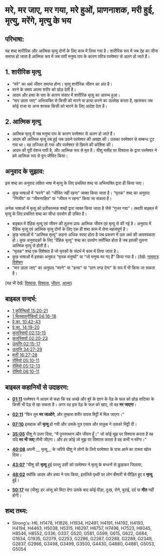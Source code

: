 # मरे, मर जाए, मर गया, मरे हुओं, प्राणनाशक, मरी हुई, मृत्यु, मरेंगे, मृत्यु के भय #

## परिभाषा: ##

यह शब्द शारीरिक और आत्मिक मृत्यु दोनों के लिए काम में लिया गया है। शारीरिक रूप में जब देह का जीना समाप्त हो जाता है आत्मिक रूप में जब पापी मनुष्य पाप के कारण पवित्र परमेश्वर से अलग हो जाते हैं।

## 1. शारीरिक मृत्यु ##

* “मरे” का अर्थ जीवन समाप्त होना। मृत्यु शारीरिक जीवन का अंत है।
* मरने के समय आत्मा शरीर को छोड़ देती है।
* आदम और हव्वा के पाप के कारण संसार में शारीरिक मृत्यु का आरम्भ हुआ।
* “मार डाला जाए” अभिव्यक्ति से किसी को मारने या हत्या करने का उल्लेख करता है, खासकर जब कोई राजा या अन्य शासक किसी को मारने के लिए आदेश देता है।

## 2. आत्मिक मृत्यु ##

* आत्मिक मृत्यु में जब मनुष्य पाप के कारण परमेश्वर से अलग हो जाते हैं।
* आदम की आत्मिक मृत्यु तब हुई जब उसने परमेश्वर की अवज्ञा की। उसका परमेश्वर से सम्बन्ध टूट गया था। वह लज्जित हो गया और परमेश्वर से छिपने की कोशिश की।
* आदम की पूरी वंशज पापी है, और आत्मिक रूप से मृत है। यीशु मसीह पर विश्वास के द्वारा परमेश्वर ने हमे आत्मिक रूप से पुन:जीवित किया।

## अनुवाद के सुझाव: ##

इस शब्द का अनुवाद लक्षित भाषा में मृत्यु के लिए प्रचलित शब्द या अभिव्यक्ति द्वारा ही किया जाए।

* कुछ भाषाओं में “मरने” को “जीवित नहीं रहना” व्यक्त किया जाता है। “मृतक” शब्द का अनुवाद “निर्जीव” या “जीवनरहित” या “जीवत न रहना” किया जा सकता है।

अनेक भाषाओं में मृत्यु को प्रतीकात्मक शब्दों द्वारा व्यक्त किया जाता है जैसे “गुजर गया”। तथापि बाइबल में मृत्यु के लिए प्रचलित शब्द का सीधा उपयोग ही उचित है।

* बाइबल में दैहिक मृत्यु एवं जीवन की तुलना प्रायः आत्मिक जीवन एवं मृत्यु से की गई है। अनुवाद में दैहिक मृत्यु एवं आत्मिक मृत्यु दोनों के लिए एक ही शब्द काम में लेना महत्वपूर्ण है।
* कुछ भाषाओं में “आत्मिक मृत्यु” कहना अधिक स्पष्ट होता है जब प्रकरण में उस अर्थ की आवश्यकता हो। कुछ अनुवादकों के लिए “दैहिक मृत्यु” शब्द का उपयोग सर्वोचित होता है जब इसकी तुलना आत्मिक मृत्यु से होती है।
* “मृतक” शब्द एक विशेषता है जो मृतकों के संदर्भ में काम में लिया जाता है। 
* कुछ भाषाओं में इसका अनुवाद “मृतक मनुष्यों” या “जो मनुष्य मर गए हैं” किया गया है। (देखें: [नाममात्र विशेषण](rc://hi/ta/man/translate/figs-nominaladj)
* “मार डाला जाए” का अनुवाद "मरने" या "हत्या" या "प्राण दण्ड देना" के रूप में भी किया जा सकता है।

(यह भी देखें: [विश्वास](../kt/believe.md), [विश्वास](../kt/faith.md), [जीवन](../kt/life.md), [आत्मा](../kt/spirit.md))

## बाइबल सन्दर्भ: ##

* [1 कुरिन्थियों 15:20-21](rc://hi/tn/help/1co/15/20)
* [1 थिस्सलुनीकियों 04:16-18](rc://hi/tn/help/1th/04/16)
* [प्रे.का. 10:42-43](rc://hi/tn/help/act/10/42)
* [प्रे.का. 14:19-20](rc://hi/tn/help/act/14/19)
* [कुलुस्सियों 02:13-15](rc://hi/tn/help/col/02/13)
* [कुलुस्सियों 02:20-23](rc://hi/tn/help/col/02/20)
* [उत्पत्ति 02:15-17](rc://hi/tn/help/gen/02/15)
* [उत्पत्ति 34:27-29](rc://hi/tn/help/gen/34/27)
* [मत्ती 16:27-28](rc://hi/tn/help/mat/16/27)
* [रोमियो 05:10-11](rc://hi/tn/help/rom/05/10)
* [रोमियो 05:12-13](rc://hi/tn/help/rom/05/12)
* [रोमियो 06:10-11](rc://hi/tn/help/rom/06/10)

## बाइबल कहानियों से उदाहरण: ##

* __[01:11](rc://hi/tn/help/obs/01/11)__ परमेश्वर ने आदम से कहा कि वह अच्छे और बुरे के ज्ञान के पेड़ के फल को छोड़ वाटिका के किसी भी पेड़ से खा सकता है। अगर वह इस पेड़ के फल को खाए, तो वह __मर जाएगा__।
* __[02:11](rc://hi/tn/help/obs/02/11)__ “फिर तुम __मर जाओगे__, और तुम्हारा शरीर वापस मिट्टी में मिल जाएगा।”
* __[07:10](rc://hi/tn/help/obs/07/10)__  इसहाक की __मृत्यु__ हो गयी और उसके पुत्र एसाव और याकूब ने उसको मिट्टी दी।
* __[35:05](rc://hi/tn/help/obs/37/05)__ यीशु ने उत्तर दिया, "मैं पुनरुत्थान और जीवन हूँ।" जो कोई मुझ पर विश्वास करता है वह यदि __मर भी जाए__ तौभी जीएगा। और हर कोई जो मुझ पर विश्वास करता है वह कभी न मरेंगा।”

* __[40:08](rc://hi/tn/help/obs/40/08)__ अपनी __ मृत्यु__  के जरिये यीशु ने लोगों के लिये परमेश्वर के पास आने का रास्ता खोल दिया।
* __[43:07](rc://hi/tn/help/obs/43/07)__ “यीशु की __मृत्यु__ हुई परन्तु उसी को परमेश्वर ने मृत्यु के बन्धनों से छुड़ाकर जिलाया, 
* __[48:02](rc://hi/tn/help/obs/48/02)__ क्योंकि आदम और हव्वा ने पाप किया, इसलिये पृथ्वी पर लोग बीमारी से पीड़ित हुए व __मृत्यु__ हुई।
* __[50:17](rc://hi/tn/help/obs/50/17)__ वह (यीशु) हर आंसू को मिटा देगा उसके बाद कोई पीड़ा, दुःख, रोने, बुराई, दर्द या __मौत__ नहीं होगी।


## शब्द तथ्य: ##

* Strong's: H6, H1478, H1826, H1934, H2491, H4191, H4192, H4193, H4194, H4463, H5038, H5315, H6297, H6757, H7496, H7523, H8045, H8546, H8552, G336, G337, G520, G581, G599, G615, G622, G684, G1634, G1935, G2079, G2253, G2286, G2287, G2288, G2289, G2348, G2837, G2966, G3498, G3499, G3500, G4430, G4880, G4881, G5053, G5054
